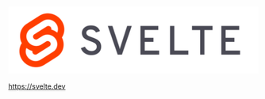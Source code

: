 #

![h:100](../resources/svelte.svg)

https://svelte.dev

<style scoped>
  section {
    justify-content: center;
  }
</style>
